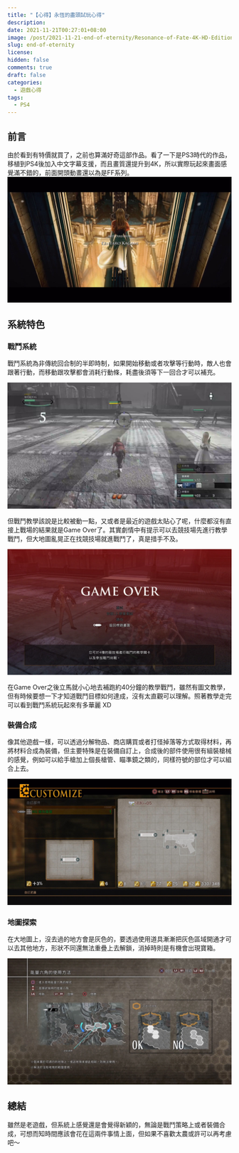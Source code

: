 ```yaml
---
title: "【心得】永恆的盡頭試玩心得"
description: 
date: 2021-11-21T00:27:01+08:00
image: /post/2021-11-21-end-of-eternity/Resonance-of-Fate-4K-HD-Edition-Hi-Res-Textures-DLC.jpg
slug: end-of-eternity
license: 
hidden: false
comments: true
draft: false
categories:
  - 遊戲心得
tags:
  - PS4
---
```


## 前言
由於看到有特價就買了，之前也算滿好奇這部作品。看了一下是PS3時代的作品，移植到PS4後加入中文字幕支援，而且畫質還提升到4K，所以實際玩起來畫面感覺滿不錯的，前面開頭動畫還以為是FF系列。
![](/post/2021-11-21-end-of-eternity/2021-11-20-20-50-06.mp4_20210512_125807.808.jpg)

## 系統特色

### 戰鬥系統
戰鬥系統為非傳統回合制的半即時制，如果開始移動或者攻擊等行動時，敵人也會跟著行動，而移動跟攻擊都會消耗行動條，耗盡後須等下一回合才可以補充。

![](/post/2021-11-21-end-of-eternity/2021-11-20-20-50-06.mp4_20210512_131516.913.jpg)

但戰鬥教學該說是比較被動一點，又或者是最近的遊戲太貼心了呢，什麼都沒有直接上戰場的結果就是Game Over了。其實劇情中有提示可以去競技場先進行教學戰鬥，但大地圖亂晃正在找競技場就進戰鬥了，真是措手不及。

![](/post/2021-11-21-end-of-eternity/2021-11-20-20-50-06.mp4_20210512_123520.338.jpg)

在Game Over之後立馬就小心地去補跑約40分鐘的教學戰鬥，雖然有圖文教學，但有時候要想一下才知道戰鬥目標如何達成，沒有太直觀可以理解。照著教學走完可以看到戰鬥系統玩起來有多華麗 XD

### 裝備合成
像其他遊戲一樣，可以透過分解物品、商店購買或者打怪掉落等方式取得材料，再將材料合成為裝備，但主要特殊是在裝備自訂上，合成後的部件使用很有組裝槍械的感覺，例如可以給手槍加上個長槍管、瞄準鏡之類的，同樣符號的部位才可以組合上去。

![](/post/2021-11-21-end-of-eternity/2021-11-20-20-50-06.mp4_20210512_124555.654.jpg)

### 地圖探索
在大地圖上，沒去過的地方會是灰色的，要透過使用道具漸漸把灰色區域開通才可以去其他地方，形狀不同還無法重疊上去解鎖，消掉時則是有機會出現寶箱。

![](/post/2021-11-21-end-of-eternity/2021-11-20-20-50-06.mp4_20210512_125219.824.jpg)

## 總結
雖然是老遊戲，但系統上感覺還是會覺得新穎的，無論是戰鬥策略上或者裝備合成，可想而知時間應該會花在這兩件事情上面，但如果不喜歡太農或許可以再考慮吧～